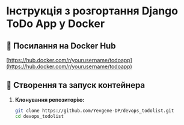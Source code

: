 # Інструкція з розгортання Django ToDo App у Docker

## 🔗 Посилання на Docker Hub

[https://hub.docker.com/r/yourusername/todoapp](https://hub.docker.com/r/yourusername/todoapp)

## 🐳 Створення та запуск контейнера

1. **Клонування репозиторію:**

   ```bash
   git clone https://github.com/Yevgene-DP/devops_todolist.git
   cd devops_todolist
